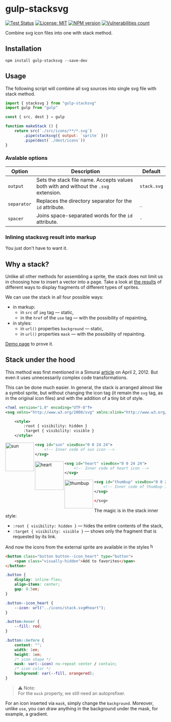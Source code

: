 # gulp-stacksvg

[![Test Status][test-image]][test-url]
[![License: MIT][license-image]][license-url]
[![NPM version][npm-image]][npm-url]
[![Vulnerabilities count][vulnerabilities-image]][vulnerabilities-url]

Combine svg icon files into one with stack method.

## Installation

```shell
npm install gulp-stacksvg --save-dev
```

## Usage

The following script will combine all svg sources into single svg file with stack method.

```js
import { stacksvg } from "gulp-stacksvg"
import gulp from "gulp"

const { src, dest } = gulp

function makeStack () {
	return src(`./src/icons/**/*.svg`)
		.pipe(stacksvg({ output: `sprite` }))
		.pipe(dest(`./dest/icons`))
}
```

### Avalable options

| Option      | Description                                                                          | Default     |
|-------------|--------------------------------------------------------------------------------------|-------------|
| `output`    | Sets the stack file name. Accepts values ​both with and without the `.svg` extension. | `stack.svg` |
| `separator` | Replaces the directory separator for the `id` attribute.                             | `_`         |
| `spacer`    | Joins space-separated words for the `id` attribute.                                  | `-`         |

### Inlining stacksvg result into markup

You just don't have to want it.

## Why a stack?

Unlike all other methods for assembling a sprite, the stack does not limit us in choosing how to insert a vector into a page. Take a look at [the results](https://demos.frontend-design.ru/sprite/src/) of different ways to display fragments of different types of sprites.

We can use the stack in all four possible ways:

- in markup:
  - in `src` of `img` tag — static,
  - in the `href` of the `use` tag — with the possibility of repainting,
- in styles:
  - in `url()` properties `background` — static,
  - in `url()` properties `mask` — with the possibility of repainting.

[Demo page](https://firefoxic.github.io/gulp-stacksvg/test/) to prove it.

## Stack under the hood

This method was first mentioned in a Simurai [article](https://simurai.com/blog/2012/04/02/svg-stacks) on April 2, 2012. But even it uses unnecessarily complex code transformations.

This can be done much easier. In general, the stack is arranged almost like a symbol sprite, but without changing the icon tag (it remain the `svg` tag, as in the original icon files) and with the addition of a tiny bit of style.

```xml
<?xml version="1.0" encoding="UTF-8"?>
<svg xmlns="http://www.w3.org/2000/svg" xmlns:xlink="http://www.w3.org/1999/xlink">

	<style>
		:root { visibility: hidden }
		:target { visibility: visible }
	</style>
```

<img align="left" width="90" height="90" title="sun" src="https://raw.githubusercontent.com/firefoxic/gulp-stacksvg/main/test/stack.svg#sun-alpha">

```xml
<svg id="sun" viewBox="0 0 24 24">
	<!-- Inner code of sun icon -->
</svg>
```

<img align="left" width="90" height="90" title="heart" src="https://raw.githubusercontent.com/firefoxic/gulp-stacksvg/main/test/stack.svg#heart-red">

```xml
<svg id="heart" viewBox="0 0 24 24">
	<!-- Inner code of heart icon -->
</svg>
```

<img align="left" width="90" height="90" title="thumbup" src="https://raw.githubusercontent.com/firefoxic/gulp-stacksvg/main/test/stack.svg#thumbup-alpha">

```xml
<svg id="thumbup" viewBox="0 0 24 24">
	<!-- Inner code of thumbup icon -->
</svg>
```

```xml
</svg>
```

The magic is in the stack inner style:

- `:root { visibility: hidden }` — hides the entire contents of the stack,
- `:target { visibility: visible }` — shows only the fragment that is requested by its link.

And now the icons from the external sprite are available in the styles <img width="16" height="16" title="heart" src="https://raw.githubusercontent.com/firefoxic/gulp-stacksvg/main/test/stack.svg#heart-red" alt="heart">

```html
<button class="button button--icon_heart" type="button">
	<span class="visually-hidden">Add to favorites</span>
</button>
```

```css
.button {
	display: inline-flex;
	align-items: center;
	gap: 0.5em;
}

.button--icon_heart {
	--icon: url("../icons/stack.svg#heart");
}

.button:hover {
	--fill: red;
}

.button::before {
	content: "";
	width: 1em;
	height: 1em;
	/* icon shape */
	mask: var(--icon) no-repeat center / contain;
	/* icon color */
	background: var(--fill, orangered);
}
```

> ⚠️ Note:  
> For the `mask` property, we still need an autoprefixer.

For an icon inserted via `mask`, simply change the `background`. Moreover, unlike `use`, you can draw anything in the background under the mask, for example, a gradient.

[test-url]: https://github.com/firefoxic/gulp-stacksvg/actions
[test-image]: https://github.com/firefoxic/gulp-stacksvg/actions/workflows/test.yml/badge.svg?branch=main

[npm-url]: https://npmjs.org/package/gulp-stacksvg
[npm-image]: https://badge.fury.io/js/gulp-stacksvg.svg

[license-url]: https://github.com/firefoxic/gulp-stacksvg/blob/main/LICENSE
[license-image]: https://img.shields.io/badge/License-MIT-limegreen.svg

[vulnerabilities-url]: https://snyk.io/test/github/firefoxic/gulp-stacksvg
[vulnerabilities-image]: https://snyk.io/test/github/firefoxic/gulp-stacksvg/badge.svg
